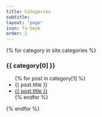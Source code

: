 ```yaml
---
title: Categories
subtitle: 
layout: "page"
icon: fa-book
order: 2
---
```


{% for category in site.categories %} 
  <h3>{{ category[0] }}</h3>
  <ul>
    {% for post in category[1] %}
      <li><a>{{ post.title }}</a></li>    
      <li><a href="{{ site.baseurl }}{{ post.url }}">{{ post.title }}</a></li>
    {% endfor %}
  </ul>
{% endfor %}

<!-- <div id="archives">
{% for category in site.categories %}
  <div class="archive-group">
    {% capture category_name %}{{ category | first }}{% endcapture %}
    <div id="#{{ category_name | slugize }}"></div>
    <p></p>

    <h3 class="category-head">{{ category_name }}</h3>
    <a name="{{ category_name | slugize }}"></a>
    {% for post in site.categories[category_name] %}
    <article class="archive-item">
      <h4><a href="{{ site.baseurl }}{{ post.url }}">{{post.title}}</a></h4>
    </article>
    {% endfor %}
  </div>
{% endfor %}
</div> -->